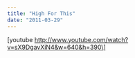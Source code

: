 ```yaml
---
title: "High For This"
date: "2011-03-29"
---
```


\[youtube http://www.youtube.com/watch?v=sX9DgavXiN4&w=640&h=390\]
